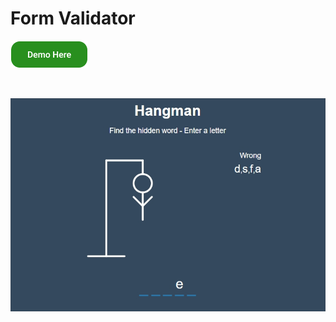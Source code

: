 # Form Validator

[![Demo Here](../images/Demo.png)](https://coderushnepal.github.io/RiyaMaharjan/JavaScript/Assignment-5/)

<br>

![hangman](../images/hangman.jpg)